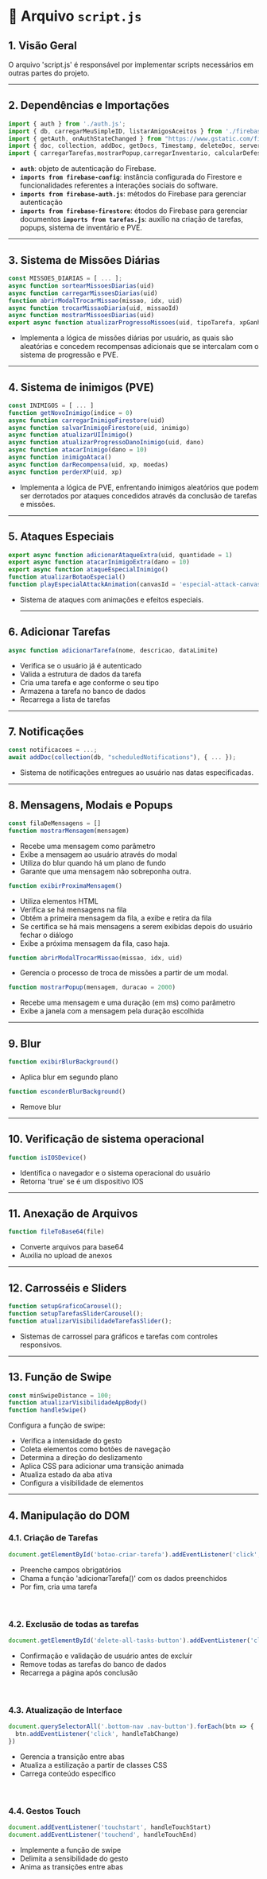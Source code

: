 
# 📄 Arquivo `script.js`

## 1. Visão Geral
  O arquivo 'script.js' é responsável por implementar scripts necessários em outras partes do projeto.

  ---
  
## 2. Dependências e Importações

```js
import { auth } from './auth.js';
import { db, carregarMeuSimpleID, listarAmigosAceitos } from './firebase-config.js';
import { getAuth, onAuthStateChanged } from "https://www.gstatic.com/firebasejs/11.6.0/firebase-auth.js";
import { doc, collection, addDoc, getDocs, Timestamp, deleteDoc, serverTimestamp, setDoc, getDoc, increment } from 'https://www.gstatic.com/firebasejs/11.6.0/firebase-firestore.js';
import { carregarTarefas,mostrarPopup,carregarInventario, calcularDefesa } from './tarefas.js';
```
* **`auth`**: objeto de autenticação do Firebase.
* **`imports from firebase-config`**: instância configurada do Firestore e funcionalidades referentes a interações sociais do software.
* **`imports from firebase-auth.js`**: métodos do Firebase para gerenciar autenticação
* **`imports from firebase-firestore`**: étodos do Firebase para gerenciar documentos
**`imports from tarefas.js`**: auxílio na criação de tarefas, popups, sistema de inventário e PVE.

---

## 3. Sistema de Missões Diárias

```js
const MISSOES_DIARIAS = [ ... ];
async function sortearMissoesDiarias(uid)
async function carregarMissoesDiarias(uid)
function abrirModalTrocarMissao(missao, idx, uid)
async function trocarMissaoDiaria(uid, missaoId)
async function mostrarMissoesDiarias(uid)
export async function atualizarProgressoMissoes(uid, tipoTarefa, xpGanho = 0)
```
* Implementa a lógica de missões diárias por usuário, as quais são aleatórias e concedem recompensas adicionais que se intercalam com o sistema de progressão e PVE.

---

## 4. Sistema de inimigos (PVE)

```js
const INIMIGOS = [ ... ]
function getNovoInimigo(indice = 0)
async function carregarInimigoFirestore(uid)
async function salvarInimigoFirestore(uid, inimigo)
async function atualizarUIInimigo()
async function atualizarProgressoDanoInimigo(uid, dano)
async function atacarInimigo(dano = 10)
async function inimigoAtaca()
async function darRecompensa(uid, xp, moedas)
async function perderXP(uid, xp)
```

* Implementa a lógica de PVE, enfrentando inimigos aleatórios que podem ser derrotados por ataques concedidos através da conclusão de tarefas e missões.

---

## 5. Ataques Especiais

```js
export async function adicionarAtaqueExtra(uid, quantidade = 1)
export async function atacarInimigoExtra(dano = 10)
export async function ataqueEspecialInimigo()
function atualizarBotaoEspecial()
function playEspecialAttackAnimation(canvasId = 'especial-attack-canvas');
```

* Sistema de ataques com animações e efeitos especiais.

  ---

## 6. Adicionar Tarefas

```js
async function adicionarTarefa(nome, descricao, dataLimite)
```
- Verifica se o usuário já é autenticado
- Valida a estrutura de dados da tarefa
- Cria uma tarefa e age conforme o seu tipo
- Armazena a tarefa no banco de dados
- Recarrega a lista de tarefas
---

## 7. Notificações

```js
const notificacoes = ...;
await addDoc(collection(db, "scheduledNotifications"), { ... });
```

* Sistema de notificações entregues ao usuário nas datas especificadas.
---

## 8. Mensagens, Modais e Popups

```js
const filaDeMensagens = []
function mostrarMensagem(mensagem)
```
- Recebe uma mensagem como parâmetro
- Exibe a mensagem ao usuário através do modal
- Utiliza do blur quando há um plano de fundo
- Garante que uma mensagem não sobreponha outra.

```js
function exibirProximaMensagem()
```
- Utiliza elementos HTML
- Verifica se há mensagens na fila
- Obtém a primeira mensagem da fila, a exibe e retira da fila
- Se certifica se há mais mensagens a serem exibidas depois do usuário fechar o diálogo
- Exibe a próxima mensagem da fila, caso haja.

```js
function abrirModalTrocarMissao(missao, idx, uid)
```

* Gerencia o processo de troca de missões a partir de um modal.

```js
function mostrarPopup(mensagem, duracao = 2000)
```
- Recebe uma mensagem e uma duração (em ms) como parâmetro
- Exibe a janela com a mensagem pela duração escolhida

---

## 9. Blur

```js
function exibirBlurBackground()
```
- Aplica blur em segundo plano

```js
function esconderBlurBackground()
```
- Remove blur

---

## 10. Verificação de sistema operacional

```js
function isIOSDevice()
```
- Identifica o navegador e o sistema operacional do usuário
- Retorna 'true' se é um dispositivo IOS

---

## 11. Anexação de Arquivos

```js
function fileToBase64(file)
```
- Converte arquivos para base64
- Auxilia no upload de anexos

---

## 12. Carrosséis e Sliders

```js
function setupGraficoCarousel();
function setupTarefasSliderCarousel();
function atualizarVisibilidadeTarefasSlider();
```
* Sistemas de carrossel para gráficos e tarefas com controles responsivos.

---


## 13. Função de Swipe

```js
const minSwipeDistance = 100;
function atualizarVisibilidadeAppBody()
function handleSwipe()
```
Configura a função de swipe:
- Verifica a intensidade do gesto
- Coleta elementos como botões de navegação
- Determina a direção do deslizamento
- Aplica CSS para adicionar uma transição animada
- Atualiza estado da aba ativa
- Configura a visibilidade de elementos

---



## 4. Manipulação do DOM

### 4.1. Criação de Tarefas
```js
document.getElementById('botao-criar-tarefa').addEventListener('click', handleCreateTask)
```
- Preenche campos obrigatórios
- Chama a função 'adicionarTarefa()' com os dados preenchidos
- Por fim, cria uma tarefa
<br><br><br>

### 4.2. Exclusão de todas as tarefas
```js
document.getElementById('delete-all-tasks-button').addEventListener('click', handleDeleteAllTasks)
```
- Confirmação e validação de usuário antes de excluir
- Remove todas as tarefas do banco de dados
- Recarrega a página após conclusão
  <br><br><br>

### 4.3. Atualização de Interface
```js
document.querySelectorAll('.bottom-nav .nav-button').forEach(btn => {
  btn.addEventListener('click', handleTabChange)
})
```
- Gerencia a transição entre abas
- Atualiza a estilização a partir de classes CSS
- Carrega conteúdo específico
<br><br><br>

### 4.4. Gestos Touch
```js
document.addEventListener('touchstart', handleTouchStart)
document.addEventListener('touchend', handleTouchEnd)
```
- Implemente a função de swipe
- Delimita a sensibilidade do gesto
- Anima as transições entre abas

